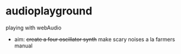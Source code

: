 audioplayground
===============

playing with webAudio

- aim: ~~create a four oscillator synth~~ make scary noises a la farmers manual

